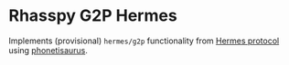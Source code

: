 # Rhasspy G2P Hermes

Implements (provisional) `hermes/g2p` functionality from [Hermes protocol](https://docs.snips.ai/reference/hermes) using [phonetisaurus](https://github.com/AdolfVonKleist/Phonetisaurus).
